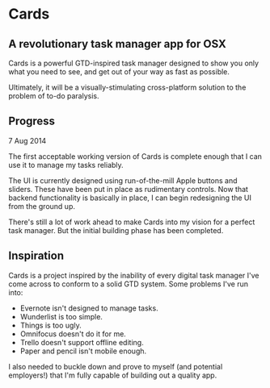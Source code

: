 Cards
========

## A revolutionary task manager app for OSX

Cards is a powerful GTD-inspired task manager designed to show you only what you need to see, and get out of your way as fast as possible. 

Ultimately, it will be a visually-stimulating cross-platform solution to the problem of to-do paralysis. 

## Progress

7 Aug 2014

The first acceptable working version of Cards is complete enough that I can use it to manage my tasks reliably. 

The UI is currently designed using run-of-the-mill Apple buttons and sliders. These have been put in place as rudimentary controls. Now that backend functionality is basically in place, I can begin redesigning the UI from the ground up. 

There's still a lot of work ahead to make Cards into my vision for a perfect task manager. But the initial building phase has been completed. 

## Inspiration

Cards is a project inspired by the inability of every digital task manager I've come across to conform to a solid GTD system. Some problems I've run into:

- Evernote isn't designed to manage tasks. 
- Wunderlist is too simple.
- Things is too ugly.
- Omnifocus doesn't do it for me. 
- Trello doesn't support offline editing. 
- Paper and pencil isn't mobile enough. 

I also needed to buckle down and prove to myself (and potential employers!) that I'm fully capable of building out a quality app. 
